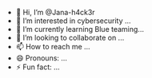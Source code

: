 - 👋 Hi, I’m @Jana-h4ck3r
- 👀 I’m interested in cybersecurity ...
- 🌱 I’m currently learning Blue teaming...
- 💞️ I’m looking to collaborate on ...
- 📫 How to reach me ...
- 😄 Pronouns: ...
- ⚡ Fun fact: ...

<!---
Jana-h4ck3r/Jana-h4ck3r is a ✨ special ✨ repository because its `README.md` (this file) appears on your GitHub profile.
You can click the Preview link to take a look at your changes.
--->
